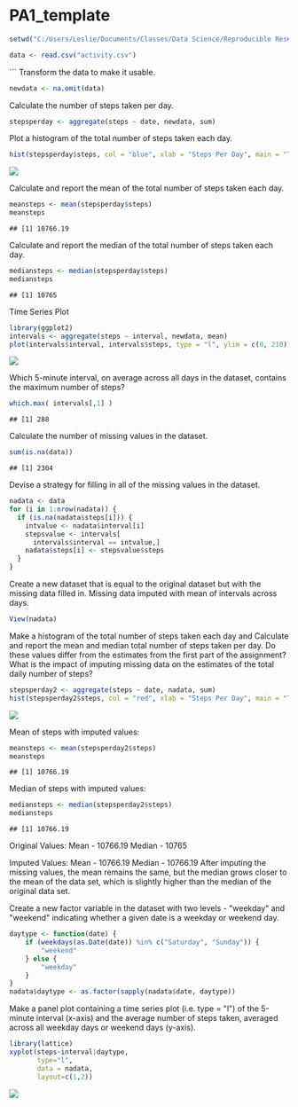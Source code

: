 PA1\_template
================

``` r
setwd("C:/Users/Leslie/Documents/Classes/Data Science/Reproducible Research/Week 2 Assignment")

data <- read.csv("activity.csv")
```

\`\`\` Transform the data to make it usable.

``` r
newdata <- na.omit(data)
```

Calculate the number of steps taken per day.

``` r
stepsperday <- aggregate(steps ~ date, newdata, sum)
```

Plot a histogram of the total number of steps taken each day.

``` r
hist(stepsperday$steps, col = "blue", xlab = "Steps Per Day", main = "Total Number of Steps Per Day")
```

![](images/unnamed-chunk-4-1.png)

Calculate and report the mean of the total number of steps taken each day.

``` r
meansteps <- mean(stepsperday$steps)
meansteps
```

    ## [1] 10766.19

Calculate and report the median of the total number of steps taken each day.

``` r
mediansteps <- median(stepsperday$steps)
mediansteps
```

    ## [1] 10765

Time Series Plot

``` r
library(ggplot2)
intervals <- aggregate(steps ~ interval, newdata, mean)
plot(intervals$interval, intervals$steps, type = "l", ylim = c(0, 210))
```

![](images/unnamed-chunk-7-1.png)

Which 5-minute interval, on average across all days in the dataset, contains the maximum number of steps?

``` r
which.max( intervals[,1] )
```

    ## [1] 288

Calculate the number of missing values in the dataset.

``` r
sum(is.na(data))
```

    ## [1] 2304

Devise a strategy for filling in all of the missing values in the dataset.

``` r
nadata <- data
for (i in 1:nrow(nadata)) {
  if (is.na(nadata$steps[i])) {
    intvalue <- nadata$interval[i]
    stepsvalue <- intervals[
      intervals$interval == intvalue,]
    nadata$steps[i] <- stepsvalue$steps
  }
}
```

Create a new dataset that is equal to the original dataset but with the missing data filled in. Missing data imputed with mean of intervals across days.

``` r
View(nadata)
```

Make a histogram of the total number of steps taken each day and Calculate and report the mean and median total number of steps taken per day. Do these values differ from the estimates from the first part of the assignment? What is the impact of imputing missing data on the estimates of the total daily number of steps?

``` r
stepsperday2 <- aggregate(steps ~ date, nadata, sum)
hist(stepsperday2$steps, col = "red", xlab = "Steps Per Day", main = "Total Number of Steps Per Day")
```

![](images/unnamed-chunk-12-1.png)

Mean of steps with imputed values:

``` r
meansteps <- mean(stepsperday2$steps)
meansteps
```

    ## [1] 10766.19

Median of steps with imputed values:

``` r
mediansteps <- median(stepsperday2$steps)
mediansteps
```

    ## [1] 10766.19

Original Values: Mean - 10766.19 Median - 10765

Imputed Values: Mean - 10766.19 Median - 10766.19 After imputing the missing values, the mean remains the same, but the median grows closer to the mean of the data set, which is slightly higher than the median of the original data set.

Create a new factor variable in the dataset with two levels - "weekday" and "weekend" indicating whether a given date is a weekday or weekend day.

``` r
daytype <- function(date) {
    if (weekdays(as.Date(date)) %in% c("Saturday", "Sunday")) {
        "weekend"
    } else {
        "weekday"
    }
}
nadata$daytype <- as.factor(sapply(nadata$date, daytype))
```

Make a panel plot containing a time series plot (i.e. type = "l") of the 5-minute interval (x-axis) and the average number of steps taken, averaged across all weekday days or weekend days (y-axis).

``` r
library(lattice)
xyplot(steps~interval|daytype, 
       type="l", 
       data = nadata,
       layout=c(1,2))
```

![](images/unnamed-chunk-16-1.png)
